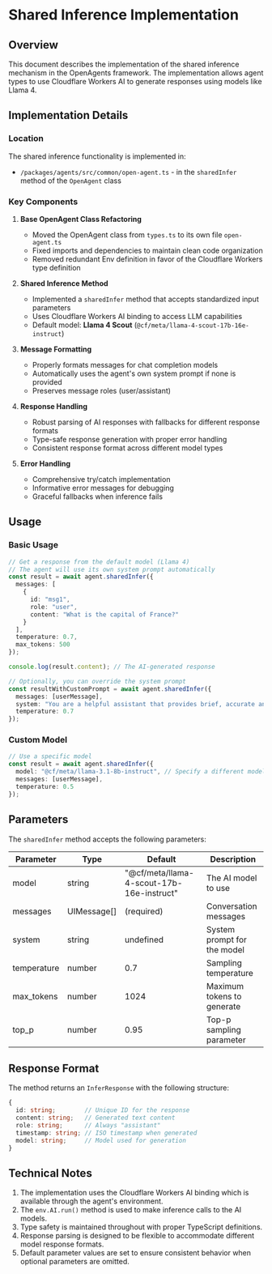 # Shared Inference Implementation

## Overview

This document describes the implementation of the shared inference mechanism in the OpenAgents framework. The implementation allows agent types to use Cloudflare Workers AI to generate responses using models like Llama 4.

## Implementation Details

### Location

The shared inference functionality is implemented in:
- `/packages/agents/src/common/open-agent.ts` - in the `sharedInfer` method of the `OpenAgent` class

### Key Components

1. **Base OpenAgent Class Refactoring**
   - Moved the OpenAgent class from `types.ts` to its own file `open-agent.ts`
   - Fixed imports and dependencies to maintain clean code organization
   - Removed redundant Env definition in favor of the Cloudflare Workers type definition

2. **Shared Inference Method**
   - Implemented a `sharedInfer` method that accepts standardized input parameters
   - Uses Cloudflare Workers AI binding to access LLM capabilities
   - Default model: **Llama 4 Scout** (`@cf/meta/llama-4-scout-17b-16e-instruct`)

3. **Message Formatting**
   - Properly formats messages for chat completion models
   - Automatically uses the agent's own system prompt if none is provided
   - Preserves message roles (user/assistant)

4. **Response Handling**
   - Robust parsing of AI responses with fallbacks for different response formats
   - Type-safe response generation with proper error handling
   - Consistent response format across different model types

5. **Error Handling**
   - Comprehensive try/catch implementation
   - Informative error messages for debugging
   - Graceful fallbacks when inference fails

## Usage

### Basic Usage

```typescript
// Get a response from the default model (Llama 4)
// The agent will use its own system prompt automatically
const result = await agent.sharedInfer({
  messages: [
    { 
      id: "msg1", 
      role: "user", 
      content: "What is the capital of France?"
    }
  ],
  temperature: 0.7,
  max_tokens: 500
});

console.log(result.content); // The AI-generated response

// Optionally, you can override the system prompt
const resultWithCustomPrompt = await agent.sharedInfer({
  messages: [userMessage],
  system: "You are a helpful assistant that provides brief, accurate answers.",
  temperature: 0.7
});
```

### Custom Model

```typescript
// Use a specific model
const result = await agent.sharedInfer({
  model: "@cf/meta/llama-3.1-8b-instruct", // Specify a different model
  messages: [userMessage],
  temperature: 0.5
});
```

## Parameters

The `sharedInfer` method accepts the following parameters:

| Parameter    | Type             | Default                             | Description                         |
|--------------|------------------|-------------------------------------|-------------------------------------|
| model        | string           | "@cf/meta/llama-4-scout-17b-16e-instruct" | The AI model to use              |
| messages     | UIMessage[]      | (required)                          | Conversation messages               |
| system       | string           | undefined                           | System prompt for the model         |
| temperature  | number           | 0.7                                 | Sampling temperature                |
| max_tokens   | number           | 1024                                | Maximum tokens to generate          |
| top_p        | number           | 0.95                                | Top-p sampling parameter            |

## Response Format

The method returns an `InferResponse` with the following structure:

```typescript
{
  id: string;        // Unique ID for the response
  content: string;   // Generated text content
  role: string;      // Always "assistant"
  timestamp: string; // ISO timestamp when generated
  model: string;     // Model used for generation
}
```

## Technical Notes

1. The implementation uses the Cloudflare Workers AI binding which is available through the agent's environment.
2. The `env.AI.run()` method is used to make inference calls to the AI models.
3. Type safety is maintained throughout with proper TypeScript definitions.
4. Response parsing is designed to be flexible to accommodate different model response formats.
5. Default parameter values are set to ensure consistent behavior when optional parameters are omitted.